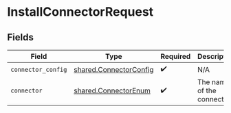# InstallConnectorRequest


## Fields

| Field                                                            | Type                                                             | Required                                                         | Description                                                      |
| ---------------------------------------------------------------- | ---------------------------------------------------------------- | ---------------------------------------------------------------- | ---------------------------------------------------------------- |
| `connector_config`                                               | [shared.ConnectorConfig](../../models/shared/connectorconfig.md) | :heavy_check_mark:                                               | N/A                                                              |
| `connector`                                                      | [shared.ConnectorEnum](../../models/shared/connectorenum.md)     | :heavy_check_mark:                                               | The name of the connector.                                       |